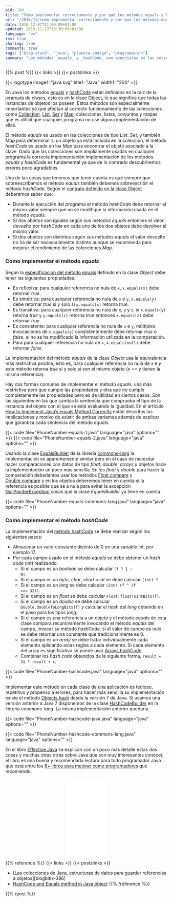 ```yaml
---
pid: 199
title: "Cómo implementar correctamente y por qué los métodos equals y hashCode de los objetos Java"
url: "/2016/12/como-implementar-correctamente-y-por-que-los-metodos-equals-y-hashcode-de-los-objetos-java/"
date: 2016-12-07T11:00:00+01:00
updated: 2019-11-12T19:30:00+01:00
language: "es"
rss: true
sharing: true
comments: true
tags: ["blog-stack", "java", "planeta-codigo", "programacion"]
summary: "Los métodos _equals_ y _hashCode_ son esenciales en las colecciones de objetos. Para su correcta implementación es necesario conocer unas cuantas propiedades que han de cumplir estos métodos. Pueden parecer sencillos pero no lo son tanto y una mala implementación posiblemente produzca algún tipo de error o comportamiento anómalo indeseado. En el siguiente artículo comento varias formas de implementarlos de forma sencilla y correcta."
---
```


{{% post %}}
{{< links >}}
{{< postslinks >}}

{{< logotype image1="java.svg" title1="Java" width1="200" >}}

En Java los métodos [equals](https://docs.oracle.com/javase/8/docs/api/java/lang/Object.html#equals-java.lang.Object-) y [hashCode](https://docs.oracle.com/javase/8/docs/api/java/lang/Object.html#hashCode--) están definidos en la raíz de la jerarquía de clases, esto es en la clase [Object](https://docs.oracle.com/javase/8/docs/api/java/lang/Object.html), lo que significa que todas las instancias de objetos los poseen. Estos métodos son especialmente importantes ya que afectan al correcto funcionamiento de las colecciones como [Collection](https://docs.oracle.com/javase/8/docs/api/java/util/Collection.html), [List](https://docs.oracle.com/javase/8/docs/api/java/util/List.html), [Set](https://docs.oracle.com/javase/8/docs/api/java/util/Set.html) y [Map](https://docs.oracle.com/javase/8/docs/api/java/util/Map.html), colecciones, listas, conjuntos y mapas que es difícil que cualquier programa no use alguna implementación de ellas.

El método _equals_ es usado en las colecciones de tipo _List_, _Set_, y también _Map_ para determinar si un objeto ya está incluida en la colección, el método _hashCode_ es usado en los _Map_ para encontrar el objeto asociado a la clave. Dado que las colecciones son ampliamente usadas en cualquier programa la correcta implementación implementación de los métodos _equals_ y _hashCode_ es fundamental ya que de lo contrario descubriremos errores poco agradables.

Una de las cosas que tenemos que tener cuenta es que siempre que sobreescribamos el método _equals_ también debemos sobreescribir el método _hashCode_. Según el [contrato definido en la clase Object](https://docs.oracle.com/javase/8/docs/api/java/lang/Object.html) deberemos saber que:

* Durante la ejecución del programa el método _hashCode_ debe retornar el mismo valor siempre que no se modifique la información usada en el método _equals_.
* Si dos objetos son iguales según sus métodos _equals_ entonces el valor devuelto por _hashCode_ en cada uno de los dos objetos debe devolver el mismo valor.
* Si dos objetos son distintos según sus métodos _equals_ el valor devuelto no ha de ser necesariamente distinto aunque se recomienda para mejorar el rendimiento de las colecciones _Map_.

### Cómo implementar el método _equals_

Según la [especificación del método equals](https://docs.oracle.com/javase/8/docs/api/java/lang/Object.html#equals-java.lang.Object-) definido en la clase _Object_ debe tener las siguientes propiedades:

* Es reflexiva: para cualquier referencia no nula de <code>x</code>, <code>x.equals(x)</code> debe retornar _true_.
* Es simétrica: para cualquier referencia no nula de <code>x</code> e <code>y</code>, <code>x.equals(y)</code> debe retornar _true_ si y solo si <code>y.equals(x)</code> retorna _true_.
* Es transitiva: para cualquier referencia no nula de <code>x</code>, <code>y</code> y <code>z</code>, si <code>x.equals(y)</code> retorna _true_ y <code>y.equals(z)</code> retorna _true_ entonces <code>x.equals(z)</code> debe retornar _true_.
* Es consistente: para cualquier referencia no nula de <code>x</code> e <code>y</code>, múltiples invocaciones de <code>x.equals(y)</code> consistentemente debe retornar _true_ o _false_, si no se ha modificado la información utilizada en la comparación.
* Para para cualquier referencia no nula de <code>x</code>, <code>x.equals(null)</code> debe retornar _false_.

La implementación del método _equals_ de la clase _Object_ usa la equivalencia más restrictiva posible, esto es, para cualquier referencia no nula de _x_ e _y_ este método retorna _true_ si y solo si son el mismo objeto (_x == y_ tienen la misma referencia).

Hay dos formas comunes de implementar el método _equals_, una más restrictiva pero que cumple las propiedades y otra que no cumple completamente las propiedades pero es de utilidad en ciertos casos. Son las siguientes en las que cambia la sentencia que comprueba el tipo de la instancia del objeto con el que se está evaluando la igualdad. En el artículo [How to Implement Java’s equals Method Correctly](https://www.sitepoint.com/implement-javas-equals-method-correctly/) están descritas las implicaciones y motivo de existir de ambas variantes además de explicar que garantiza cada sentencia del método _equals_.

{{< code file="PhoneNumber-equals-1.java" language="java" options="" >}}
{{< code file="PhoneNumber-equals-2.java" language="java" options="" >}}

Usando la clase [EqualsBuilder](https://commons.apache.org/proper/commons-lang/apidocs/org/apache/commons/lang3/builder/EqualsBuilder.html) de la librería [commons-lang](https://commons.apache.org/proper/commons-lang/) la implementación es aparentemente similar pero en el caso de necesitar hacer comparaciones con datos de tipo _float_, _double_, _arrays_ u objetos hace la implementación un poco más sencilla. En los _float_ y _double_ para hacer la comparación deberíamos usar los métodos [Float.compare](https://docs.oracle.com/javase/8/docs/api/java/lang/Float.html#compare-float-float-) y [Double.compare](https://docs.oracle.com/javase/8/docs/api/java/lang/Double.html#compare-double-double-) y en los objetos deberemos tener en cuenta si la referencia es posible que se a nula para evitar la excepción [NullPointerException](https://docs.oracle.com/javase/8/docs/api/java/lang/NullPointerException.html) cosas que la clase _EqualsBuilder_ ya tiene en cuenta.

{{< code file="PhoneNumber-equals-commons-lang.java" language="java" options="" >}}

### Como implementar el método _hashCode_

La implementación del [método hashCode](https://docs.oracle.com/javase/8/docs/api/java/lang/Object.html#hashCode--) se debe realizar según los siguientes pasos:

* Almacenar un valor constante distinto de 0 en una variable int, por ejemplo 17.
* Por cada campo usado en el método _equals_ se debe obtener un _hash code_ (int) realizando:
  * Si el campo es un _boolean_ se debe calcular <code>(f ? 1 : 0)</code>.
  * Si el campo es un _byte_, _char_, _short_ o _int_ se debe calcular <code>(int) f</code>.
  * Si el campo es un _long_ se debe calcular <code>(int) (f ^ (f >>> 32))</code>.
  * Si el campo es un _float_ se debe calcular <code>Float.floatToIntBits(f)</code>.
  * Si el campo es un _double_ se debe calcular <code>Double.doubleToLongBits(f)</code> y calcular el _hash_ del _long_ obtenido en el paso para los tipos _long_.
  * Si el campo es una referencia a un objeto y el método _equals_ de esta clase compara recursivamente invocando el método _equals_ del campo, invocar su método _hashCode_. si el valor de campo es nulo se debe retornar una constante que tradicionalmente es 0.
  * Si el campo es un _array_ se debe tratar individualmente cada elemento aplicando estas reglas a cada elemento. Si cada elemento del array es significativo se puede usar [Arrays.hashCode](https://docs.oracle.com/javase/8/docs/api/java/util/Arrays.html#hashCode-java.lang.Object:A-).
  * Combinar los _hash code_ obtenidos de la siguiente forma, <code>result = 31 * result + c</code>.

{{< code file="PhoneNumber-hashcode.java" language="java" options="" >}}

Implementar este método en cada clase de una aplicación es tedioso, repetitivo y propenso a errores, para hacer más sencilla su implementación existe el método [Objects.hash](https://docs.oracle.com/javase/8/docs/api/java/util/Objects.html#hash-java.lang.Object...-) desde la versión 7 de Java. Si usamos una versión anterior a Java 7 disponemos de la clase [HashCodeBuilder](https://commons.apache.org/proper/commons-lang/apidocs/org/apache/commons/lang3/builder/HashCodeBuilder.html) en la librería _commons-lang_. La misma implementación anterior quedaría.

{{< code file="PhoneNumber-hashcode-java.java" language="java" options="" >}}

{{< code file="PhoneNumber-hashcode-commons-lang.java" language="java" options="" >}}

En el libro [Effective Java](https://amzn.to/2g9N1bi) se explican con un poco más detalle estas dos cosas y muchas otras otras sobre Java que son muy interesantes conocer, el libro es una buena y recomendada lectura para todo programador Java que está entre los [8+ libros para mejorar como programadores](https://picodotdev.github.io/blog-bitix/2014/12/8-plus-libros-para-mejorar-como-programadores/) que recomiendo.

<div class="media-amazon" style="text-align: center;">
    <iframe style="width:120px;height:240px;" marginwidth="0" marginheight="0" scrolling="no" frameborder="0" src="//rcm-eu.amazon-adsystem.com/e/cm?lt1=_blank&bc1=000000&IS2=1&bg1=FFFFFF&fc1=000000&lc1=0000FF&t=blobit-21&o=30&p=8&l=as4&m=amazon&f=ifr&ref=as_ss_li_til&asins=0321356683&linkId=9145a271e7886cea526d9fcbe9edb707&internal=1"></iframe>
</div>

{{% reference %}}
{{< links >}}
{{< postslinks >}}
* [Las colecciones de Java, estructuras de datos para guardar referencias a objetos][blogbitix-386]
* [HashCode and Equals method in Java object](https://www.javaworld.com/article/2074996/hashcode-and-equals-method-in-java-object---a-pragmatic-concept.html)
{{% /reference %}}

{{% /post %}}
